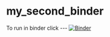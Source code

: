 # my_second_binder
To run in binder click ---
[![Binder](https://mybinder.org/badge_logo.svg)](https://mybinder.org/v2/gh/samgetz11/HEC-Lect-0/HEAD)
